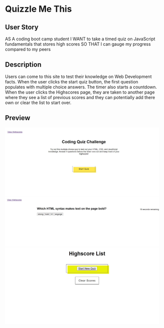 # Quizzle Me This

## User Story

AS A coding boot camp student
I WANT to take a timed quiz on JavaScript fundamentals that stores high scores
SO THAT I can gauge my progress compared to my peers

## Description
Users can come to this site to test their knowledge on Web Development facts. When the user clicks the start quiz button, the first question populates with multiple choice answers. The timer also starts a countdown. When the user clicks the Highscores page, they are taken to another page where they see a list of previous scores and they can potentially add there own or clear the list to start over.


## Preview

![Homepage View](./assets/Homepage.JPG)
![Quiz View](./assets/Questions.JPG)
![Highscore Page View](./assets/Highscores.JPG)